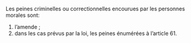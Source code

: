 Les peines criminelles ou correctionnelles encourues par les personnes morales sont:
1. l’amende ;
2. dans les cas prévus par la loi, les peines énumérées à l’article 61.